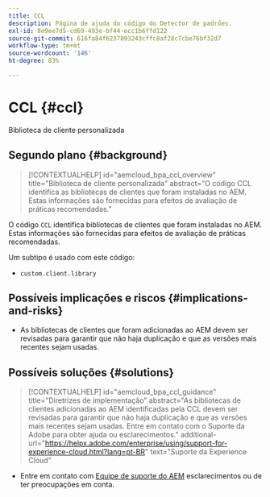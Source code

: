 ```yaml
---
title: CCL
description: Página de ajuda do código do Detector de padrões.
exl-id: 8e9ee7d5-cd69-493e-bf44-ecc1b6ffd122
source-git-commit: 616fa84f6237893243cffc8af28c7cbe76bf32d7
workflow-type: tm+mt
source-wordcount: '146'
ht-degree: 83%

---
```


# CCL {#ccl}

Biblioteca de cliente personalizada

## Segundo plano {#background}

>[!CONTEXTUALHELP]
>id="aemcloud_bpa_ccl_overview"
>title="Biblioteca de cliente personalizada"
>abstract="O código CCL identifica as bibliotecas de clientes que foram instaladas no AEM. Estas informações são fornecidas para efeitos de avaliação de práticas recomendadas."

O código `CCL` identifica bibliotecas de clientes que foram instaladas no AEM. Estas informações são fornecidas para efeitos de avaliação de práticas recomendadas.

Um subtipo é usado com este código:
* `custom.client.library`

## Possíveis implicações e riscos {#implications-and-risks}

* As bibliotecas de clientes que foram adicionadas ao AEM devem ser revisadas para garantir que não haja duplicação e que as versões mais recentes sejam usadas.

## Possíveis soluções {#solutions}

>[!CONTEXTUALHELP]
>id="aemcloud_bpa_ccl_guidance"
>title="Diretrizes de implementação"
>abstract="As bibliotecas de clientes adicionadas ao AEM identificadas pela CCL devem ser revisadas para garantir que não haja duplicação e que as versões mais recentes sejam usadas. Entre em contato com o Suporte da Adobe para obter ajuda ou esclarecimentos."
>additional-url="https://helpx.adobe.com/enterprise/using/support-for-experience-cloud.html?lang=pt-BR" text="Suporte da Experience Cloud"

* Entre em contato com [Equipe de suporte do AEM](https://helpx.adobe.com/br/enterprise/using/support-for-experience-cloud.html) esclarecimentos ou de ter preocupações em conta.
